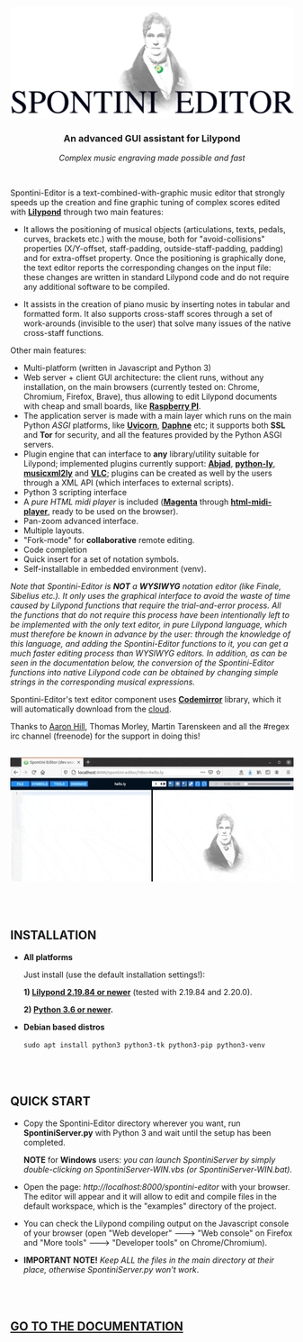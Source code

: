 <p align="center">
    <img src="documentation/images/fulllogo.svg" width="618px" alt="Spontini-Editor logo" />
</p>
<h3 align="center">An advanced GUI assistant for Lilypond</h3>
<p align="center"><i>Complex music engraving made possible and fast</i></p>
<br/>

Spontini-Editor is a text-combined-with-graphic music editor that strongly speeds up the creation and fine graphic tuning of complex scores edited with **[Lilypond](https://lilypond.org)** through two main features:

  * It allows the positioning of musical objects (articulations, texts, pedals, curves, brackets etc.) with the mouse, both for "avoid-collisions" properties (X/Y-offset, staff-padding, outside-staff-padding, padding) and for extra-offset property. Once the positioning is graphically done, the text editor reports the corresponding changes on the input file: these changes are written in standard Lilypond code and do not require any additional software to be compiled.

  * It assists in the creation of piano music by inserting notes in tabular and formatted form. It also supports cross-staff scores through a set of work-arounds (invisible to the user) that solve many issues of the native cross-staff functions.

Other main features:

  * Multi-platform (written in Javascript and Python 3)
  * Web server + client GUI architecture: the client runs, without any installation, on the main browsers (currently tested on: Chrome, Chromium, Firefox, Brave), thus allowing to edit Lilypond documents with cheap and small boards, like **[Raspberry PI](https://www.raspberrypi.org/)**.
  * The application server is made with a main layer which runs on the main Python *ASGI* platforms, like **[Uvicorn](https://www.uvicorn.org/)**, **[Daphne](https://github.com/django/daphne)** etc; it supports both **SSL** and **Tor** for security, and all the features provided by the Python ASGI servers.
  * Plugin engine that can interface to **any** library/utility suitable for Lilypond; implemented plugins currently support: **[Abjad](https://github.com/Abjad/abjad)**, **[python-ly](https://github.com/frescobaldi/python-ly)**, **[musicxml2ly](https://lilypond.org/doc/v2.21/Documentation/usage/invoking-musicxml2ly)** and **[VLC](https://www.videolan.org/vlc/index.html)**; plugins can be created as well by the users through a XML API (which interfaces to external scripts).
  * Python 3 scripting interface
  * A *pure HTML midi player* is included (**[Magenta](https://github.com/magenta/magenta)** through **[html-midi-player](https://github.com/cifkao/html-midi-player)**, ready to be used on the browser).
  * Pan-zoom advanced interface.
  * Multiple layouts.
  * "Fork-mode" for **collaborative** remote editing.
  * Code completion
  * Quick insert for a set of notation symbols.
  * Self-installable in embedded environment (venv).

*Note that Spontini-Editor is **NOT** a **WYSIWYG** notation editor (like Finale, Sibelius etc.). It only uses the graphical interface to avoid the waste of time caused by Lilypond functions that require the trial-and-error process. All the functions that do not require this process have been intentionally left to be implemented with the only text editor, in pure Lilypond language, which must therefore be known in advance by the user: through the knowledge of this language, and adding the Spontini-Editor functions to it, you can get a much faster editing process than WYSIWYG editors. In addition, as can be seen in the documentation below, the conversion of the Spontini-Editor functions into native Lilypond code can be obtained by changing simple strings in the corresponding musical expressions.*

Spontini-Editor's text editor component uses **[Codemirror](https://codemirror.net/)** library, which it will automatically download from the [cloud](https://cdnjs.cloudflare.com).

Thanks to [Aaron Hill](https://github.com/seraku24), Thomas Morley, Martin Tarenskeen and all the #regex irc channel (freenode) for the support in doing this!

## 
![img](documentation/images/intro.gif)
<br></br><br></br>
## INSTALLATION

* **All platforms**

    Just install (use the default installation settings!):

    **1) [Lilypond 2.19.84 or newer](http://lilypond.org/download.html)** (tested with 2.19.84 and 2.20.0).

    **2) [Python 3.6 or newer](https://www.python.org/downloads/).**

* **Debian based distros**

    ``` sudo apt install python3 python3-tk python3-pip python3-venv ```
<br></br><br></br>
## QUICK START

  * Copy the Spontini-Editor directory wherever you want, run **SpontiniServer.py** with Python 3 and wait until the setup has been completed.

    **NOTE** for **Windows** users: *you can launch SpontiniServer by simply double-clicking on SpontiniServer-WIN.vbs (or SpontiniServer-WIN.bat).*

  * Open the page: *http://localhost:8000/spontini-editor* with your browser. The editor will appear and it will allow to edit and compile files in the default workspace, which is the "examples" directory of the project.

  * You can check the Lilypond compiling output on the Javascript console of your browser (open "Web developer" ---> "Web console" on Firefox and "More tools" ---> "Developer tools" on Chrome/Chromium).

  * **IMPORTANT NOTE!** *Keep ALL the files in the main directory at their place, otherwise SpontiniServer.py won't work*.
<br></br><br></br>
## [GO TO THE DOCUMENTATION](documentation/toc.md)
